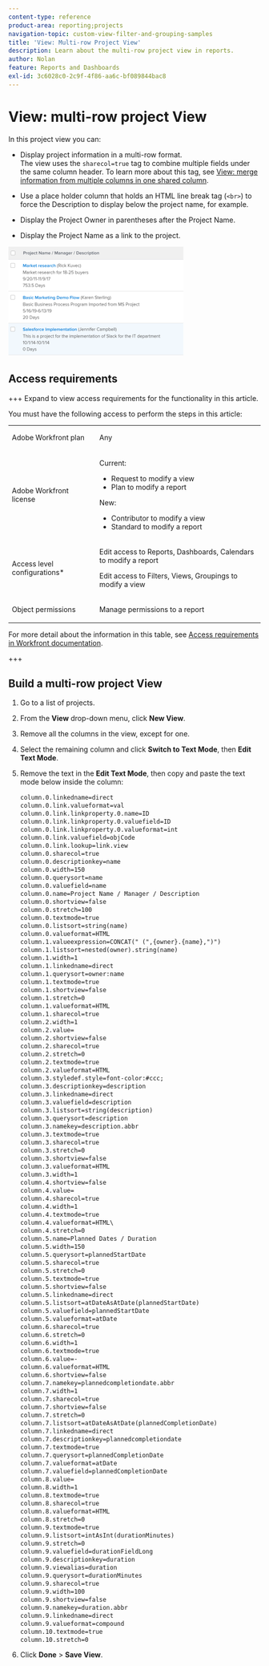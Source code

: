 ```yaml
---
content-type: reference
product-area: reporting;projects
navigation-topic: custom-view-filter-and-grouping-samples
title: 'View: Multi-row Project View'
description: Learn about the multi-row project view in reports.
author: Nolan
feature: Reports and Dashboards
exl-id: 3c6028c0-2c9f-4f86-aa6c-bf089844bac8
---
```

# View: multi-row project View

<!--Audited: 11/2024-->

In this project view you can:

* Display project information in a multi-row format.  
  The view uses the `sharecol=true` tag to combine multiple fields under the same column header. To learn more about this tag, see [View: merge information from multiple columns in one shared column](../../../reports-and-dashboards/reports/custom-view-filter-grouping-samples/view-merge-columns.md).

* Use a place holder column that holds an HTML line break tag (`<br>`) to force the Description to display below the project name, for example.
* Display the Project Owner in parentheses after the Project Name.
* Display the Project Name as a link to the project.

![](assets/project-multi-row-stacked-view-350x219.png)

## Access requirements

+++ Expand to view access requirements for the functionality in this article.

You must have the following access to perform the steps in this article:

<table style="table-layout:auto"> 
 <col> 
 <col> 
 <tbody> 
  <tr> 
   <td role="rowheader">Adobe Workfront plan</td> 
   <td> <p>Any</p> </td> 
  </tr> 
  <tr> 
   <td role="rowheader">Adobe Workfront license</td> 
   <td> <p> Current: 
   <ul>
   <li>Request to modify a view</li> 
   <li>Plan to modify a report</li>
   </ul>
     </p>
     <p> New: 
   <ul>
   <li>Contributor to modify a view</li> 
   <li>Standard to modify a report</li>
   </ul>
     </p>
    </td> 
  </tr> 
  <tr> 
   <td role="rowheader">Access level configurations*</td> 
   <td> <p>Edit access to Reports, Dashboards, Calendars to modify a report</p> <p>Edit access to Filters, Views, Groupings to modify a view</p> </td> 
  </tr> 
  <tr> 
   <td role="rowheader">Object permissions</td> 
   <td> <p>Manage permissions to a report</p> </td> 
  </tr> 
 </tbody> 
</table>

For more detail about the information in this table, see [Access requirements in Workfront documentation](/help/quicksilver/administration-and-setup/add-users/access-levels-and-object-permissions/access-level-requirements-in-documentation.md).

+++

## Build a multi-row project View

1. Go to a list of projects.
1. From the **View** drop-down menu, click **New View**.
1. Remove all the columns in the view, except for one.
1. Select the remaining column and click **Switch to Text Mode**, then **Edit Text Mode**.
1. Remove the text in the **Edit Text Mode**, then copy and paste the text mode below inside the column: 

    ```
    column.0.linkedname=direct
    column.0.link.valueformat=val
    column.0.link.linkproperty.0.name=ID
    column.0.link.linkproperty.0.valuefield=ID
    column.0.link.linkproperty.0.valueformat=int
    column.0.link.valuefield=objCode
    column.0.link.lookup=link.view
    column.0.sharecol=true
    column.0.descriptionkey=name
    column.0.width=150
    column.0.querysort=name
    column.0.valuefield=name
    column.0.name=Project Name / Manager / Description
    column.0.shortview=false
    column.0.stretch=100
    column.0.textmode=true
    column.0.listsort=string(name)
    column.0.valueformat=HTML
    column.1.valueexpression=CONCAT(" (",{owner}.{name},")")
    column.1.listsort=nested(owner).string(name)
    column.1.width=1
    column.1.linkedname=direct
    column.1.querysort=owner:name
    column.1.textmode=true
    column.1.shortview=false
    column.1.stretch=0
    column.1.valueformat=HTML
    column.1.sharecol=true
    column.2.width=1
    column.2.value=
    column.2.shortview=false
    column.2.sharecol=true
    column.2.stretch=0
    column.2.textmode=true
    column.2.valueformat=HTML
    column.3.styledef.style=font-color:#ccc;
    column.3.descriptionkey=description
    column.3.linkedname=direct
    column.3.valuefield=description
    column.3.listsort=string(description)
    column.3.querysort=description
    column.3.namekey=description.abbr
    column.3.textmode=true
    column.3.sharecol=true
    column.3.stretch=0
    column.3.shortview=false
    column.3.valueformat=HTML
    column.3.width=1
    column.4.shortview=false
    column.4.value=
    column.4.sharecol=true
    column.4.width=1
    column.4.textmode=true
    column.4.valueformat=HTML\
    column.4.stretch=0
    column.5.name=Planned Dates / Duration
    column.5.width=150
    column.5.querysort=plannedStartDate
    column.5.sharecol=true
    column.5.stretch=0
    column.5.textmode=true
    column.5.shortview=false
    column.5.linkedname=direct
    column.5.listsort=atDateAsAtDate(plannedStartDate)
    column.5.valuefield=plannedStartDate
    column.5.valueformat=atDate
    column.6.sharecol=true
    column.6.stretch=0
    column.6.width=1
    column.6.textmode=true
    column.6.value=-
    column.6.valueformat=HTML
    column.6.shortview=false
    column.7.namekey=plannedcompletiondate.abbr
    column.7.width=1
    column.7.sharecol=true
    column.7.shortview=false
    column.7.stretch=0
    column.7.listsort=atDateAsAtDate(plannedCompletionDate)
    column.7.linkedname=direct
    column.7.descriptionkey=plannedcompletiondate
    column.7.textmode=true
    column.7.querysort=plannedCompletionDate
    column.7.valueformat=atDate
    column.7.valuefield=plannedCompletionDate
    column.8.value=
    column.8.width=1
    column.8.textmode=true
    column.8.sharecol=true
    column.8.valueformat=HTML
    column.8.stretch=0
    column.9.textmode=true
    column.9.listsort=intAsInt(durationMinutes)
    column.9.stretch=0
    column.9.valuefield=durationFieldLong
    column.9.descriptionkey=duration
    column.9.viewalias=duration
    column.9.querysort=durationMinutes
    column.9.sharecol=true
    column.9.width=100
    column.9.shortview=false
    column.9.namekey=duration.abbr
    column.9.linkedname=direct
    column.9.valueformat=compound
    column.10.textmode=true
    column.10.stretch=0
    ```


1. Click **Done** > **Save View**.
